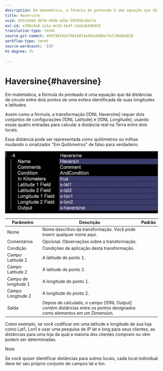 ```yaml
---
description: Em matemática, a fórmula do penteado é uma equação que dá distâncias de círculo entre dois pontos de uma esfera identificada de suas longitudes e latitudes.
title: Haversine
uuid: 835fa9dd-db70-4498-a03e-59595bc041fe
exl-id: e700c0a0-1a1a-4c56-bb4f-1deb1b39b059
translation-type: tm+mt
source-git-commit: d9df90242ef96188f4e4b5e6d04cfef196b0a628
workflow-type: tm+mt
source-wordcount: '235'
ht-degree: 3%

---
```


# Haversine{#haversine}

Em matemática, a fórmula do penteado é uma equação que dá distâncias de círculo entre dois pontos de uma esfera identificada de suas longitudes e latitudes.

Assim como a fórmula, a transformação [!DNL Haversine] requer dois conjuntos de configurações [!DNL Latitude] e [!DNL Longitude], usando essas quatro entradas para calcular a distância real na Terra entre dois locais.

Essa distância pode ser representada como quilômetros ou milhas mudando o sinalizador &quot;Em Quilômetros&quot; de falso para verdadeiro.

![](assets/cfg_TransformationType_Haversine.png)

| Parâmetro | Descrição | Padrão |
|---|---|---|
| Nome | Nome descritivo da transformação. Você pode inserir qualquer nome aqui. |  |
| Comentários | Opcional. Observações sobre a transformação. |  |
| Condição | Condições de aplicação desta transformação. |  |
| Campo Latitude 1 | A latitude do ponto 1. |  |
| Campo Latitude 2 | A latitude do ponto 2. |  |
| Campo de longitude 1 | A longitude do ponto 1. |  |
| Campo Longitude 2 | A longitude do ponto 2. |  |
| Saída | Depois de calculado, o campo [!DNL Output] contém distâncias entre os pontos designados como elementos em um Dimension. |  |

Como exemplo, se você codificar em uma latitude e longitude de sua loja como Lat1, Lon1 e usar uma pesquisa de IP lat e long para seus clientes, as distâncias para uma loja da qual a maioria dos clientes compram ou vêm podem ser determinadas.

>[!NOTE]
>
>Se você quiser identificar distâncias para outros locais, cada local individual deve ter seu próprio conjunto de campos lat e lon.
